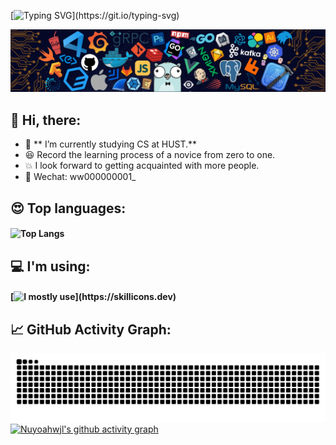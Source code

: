 <!--  my-ticker -->    
[![Typing SVG](https://readme-typing-svg.herokuapp.com?color=000000FF&center=true&vCenter=true&width=600&lines=Hi+there+👋,+I+am+Jiale+Wang.;+Welcome+to+My+Profile!;Always+learning+new+things.+;)](https://git.io/typing-svg)


<!-- ![](Bottom_up.svg) --> 
![](header_.png)


## **👋 Hi, there:**
- 🌱 ** I’m currently studying CS at HUST.**
- 😆 Record the learning process of a novice from zero to one.
- 💥 I look forward to getting acquainted with more people.
- 📌 Wechat: ww000000001_


## **😍 Top languages:**
#### ![Top Langs](https://github-readme-stats.vercel.app/api/top-langs/?username=Nuyoahwjl&hide_progress=true&langs_count=6&hide=TeX)



## **💻 I'm using:**
#### [![I mostly use](https://skillicons.dev/icons?i=c,cpp,py,md,html,vscode,pycharm,github,stackoverflow,instagram,apple,twitter,)](https://skillicons.dev)
<!--  
  [![VS Code](https://img.shields.io/badge/-VS%20Code-007ACC?style=plastic&logo=visual-studio-code)](https://code.visualstudio.com/)
  [![Gitee](https://img.shields.io/badge/-Gitee-A80025?logo=gitee&logoColor=F16061)](https://gitee.com/)
  [![GitHub](https://img.shields.io/badge/-GitHub-181717?style=plastic&logo=github)](https://github.com/)
  ![Pycharm Badge](https://img.shields.io/badge/-Pycharm-3776AB?style=flat&logo=Pycharm&logoColor=white)
--> 



<!--   GitHub stats graph -->
## **📈 GitHub Activity Graph:**
 ![Nuyoahwjl's github activity graph](https://raw.githubusercontent.com/Nuyoahwjl/Nuyoahwjl/output/github-contribution-grid-snake.svg)
 [![Nuyoahwjl's github activity graph](https://github-readme-activity-graph.vercel.app/graph?username=Nuyoahwjl&theme=github-light)](https://github.com/ashutosh00710/github-readme-activity-graph)







<!-- ![](Bottom_down.svg) --> 
<!---
wwjjll-coder/wwjjll-coder is a ✨ special ✨ repository because its `README.md` (this file) appears on your GitHub profile.
You can click the Preview link to take a look at your changes.
--->
